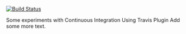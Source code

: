 [![Build Status](https://travis-ci.com/Mahay316/travis_ci.svg?branch=main)](https://travis-ci.com/Mahay316/travis_ci)

Some experiments with Continuous Integration Using Travis Plugin
Add some more text.
